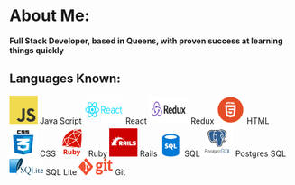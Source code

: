 <link rel="stylesheet" href="./style.css">
<link rel="icon" type="image/png" href="./images/icon.png"/>
<script src="./hover.js"></script>

# About Me:

**Full Stack Developer, based in Queens, with proven success at learning things quickly**

## Languages Known:
<img class="code" src="images/js.png" height="50" width="50">
<span class="codet">Java Script</span>
<img class="code" src="images/react.png" height="50" width="70" alt="React">
<span class="codet">React</span>
<img class="code" src="images/redux.png" height="50" width="70">
<span class="codet">Redux</span>
<img class="code" src="images/html.png" height="50" width="50">
<span class="codet">HTML</span>
<img class="code" src="images/css.png" height="50" width="50">
<span class="codet">CSS</span>
<img class="code" src="images/ruby.png" height="50" width="50">
<span class="codet">Ruby</span>
<img class="code" src="images/rails.png" height="50" width="50">
<span class="codet">Rails</span>
<img class="code2" src="images/sql.png" height="40" width="40">
<span class="codet">SQL</span>
<img class="code" src="images/post.png" height="55" width="55">
<span class="codet">Postgres SQL</span>
<img class="code2" src="images/lite.png" height="30" width="60">
<span class="codet">SQL Lite</span>
<img class="code2" src="images/git.png" height="30" width="60">
<span class="codet">Git</span>




